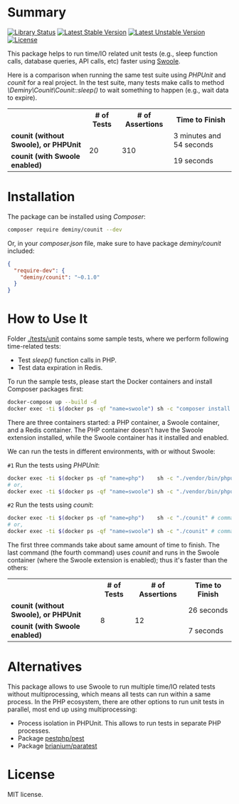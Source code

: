 # Summary
[![Library Status](https://github.com/deminy/counit/workflows/Unit%20Tests/badge.svg)](https://github.com/deminy/counit/actions)
[![Latest Stable Version](https://poser.pugx.org/deminy/counit/v/stable.svg)](https://packagist.org/packages/deminy/counit)
[![Latest Unstable Version](https://poser.pugx.org/deminy/counit/v/unstable.svg)](https://packagist.org/packages/deminy/counit)
[![License](https://poser.pugx.org/deminy/counit/license.svg)](https://packagist.org/packages/deminy/counit)

This package helps to run time/IO related unit tests (e.g., sleep function calls, database queries, API calls, etc) faster using [Swoole](https://github.com/swoole).

Here is a comparison when running the same test suite using _PHPUnit_ and _counit_ for a real project. In the test suite,
many tests make calls to method _\Deminy\Counit\Counit::sleep()_ to wait something to happen (e.g., wait data to expire).

<table>
  <tr>
    <th>&nbsp;</th>
    <th># of Tests</th>
    <th># of Assertions</th>
    <th>Time to Finish</th>
  </tr>
  <tr>
    <td><strong>counit (without Swoole), or PHPUnit</strong></td>
    <td rowspan="2">20</td>
    <td rowspan="2">310</td>
    <td>3 minutes and 54 seconds</td>
  </tr>
  <tr>
    <td><strong>counit (with Swoole enabled)</strong></td>
    <td>19 seconds</td>
  </tr>
</table>

# Installation

The package can be installed using _Composer_:

```bash
composer require deminy/counit --dev
```

Or, in your _composer.json_ file, make sure to have package _deminy/counit_ included:

```json
{
  "require-dev": {
    "deminy/counit": "~0.1.0"
  }
}
```

# How to Use It

Folder [./tests/unit]((https://github.com/deminy/counit/tree/master/tests/unit)) contains some sample tests, where we
perform following time-related tests:

* Test _sleep()_ function calls in PHP.
* Test data expiration in Redis.

To run the sample tests, please start the Docker containers and install Composer packages first:

```bash
docker-compose up --build -d
docker exec -ti $(docker ps -qf "name=swoole") sh -c "composer install -n"
```

There are three containers started: a PHP container, a Swoole container, and a Redis container. The PHP container doesn't
have the Swoole extension installed, while the Swoole container has it installed and enabled.

We can run the tests in different environments, with or without Swoole:

`#1` Run the tests using _PHPUnit_:

```bash
docker exec -ti $(docker ps -qf "name=php")    sh -c "./vendor/bin/phpunit" # command 1.
# or,
docker exec -ti $(docker ps -qf "name=swoole") sh -c "./vendor/bin/phpunit" # command 2.
```

`#2` Run the tests using _counit_:

```bash
docker exec -ti $(docker ps -qf "name=php")    sh -c "./counit" # command 3
# or,
docker exec -ti $(docker ps -qf "name=swoole") sh -c "./counit" # command 4
```

The first three commands take about same amount of time to finish. The last command (the fourth command) uses _counit_
and runs in the Swoole container (where the Swoole extension is enabled); thus it's faster than the others:

<table>
  <tr>
    <th>&nbsp;</th>
    <th># of Tests</th>
    <th># of Assertions</th>
    <th>Time to Finish</th>
  </tr>
  <tr>
    <td><strong>counit (without Swoole), or PHPUnit</strong></td>
    <td rowspan="2">8</td>
    <td rowspan="2">12</td>
    <td>26 seconds</td>
  </tr>
  <tr>
    <td><strong>counit (with Swoole enabled)</strong></td>
    <td>7 seconds</td>
  </tr>
</table>

# Alternatives

This package allows to use Swoole to run multiple time/IO related tests without multiprocessing, which means all tests
can run within a same process. In the PHP ecosystem, there are other options to run unit tests in parallel, most end up
using multiprocessing:

* Process isolation in PHPUnit. This allows to run tests in separate PHP processes.
* Package [pestphp/pest](https://pestphp.com)
* Package [brianium/paratest](https://github.com/paratestphp/paratest)

# License

MIT license.
